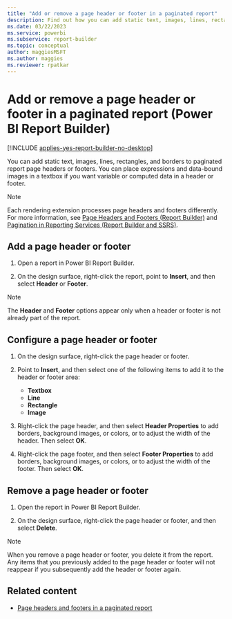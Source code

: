 ```yaml
---
title: "Add or remove a page header or footer in a paginated report"
description: Find out how you can add static text, images, lines, rectangles, and borders to paginated report page headers or footers in Power BI Report Builder.
ms.date: 03/22/2023
ms.service: powerbi
ms.subservice: report-builder
ms.topic: conceptual
author: maggiesMSFT
ms.author: maggies
ms.reviewer: rpatkar
---
```


# Add or remove a page header or footer in a paginated report (Power BI Report Builder)

[!INCLUDE [applies-yes-report-builder-no-desktop](../../includes/applies-yes-report-builder-no-desktop.md)]

You can add static text, images, lines, rectangles, and borders to paginated report page headers or footers. You can place expressions and data-bound images in a textbox if you want variable or computed data in a header or footer.  
  
> [!NOTE]  
> Each rendering extension processes page headers and footers differently. For more information, see [Page Headers and Footers &#40;Report Builder)](./page-headers-footers-report-builder-service.md) and [Pagination in Reporting Services &#40;Report Builder  and SSRS&#41;](/sql/reporting-services/report-design/pagination-in-reporting-services-report-builder-and-ssrs).
  
## Add a page header or footer  
  
1. Open a report in Power BI Report Builder.  
  
1. On the design surface, right-click the report, point to **Insert**, and then select **Header** or **Footer**.  
  
> [!NOTE]  
> The **Header** and **Footer** options appear only when a header or footer is not already part of the report.  
  
## Configure a page header or footer  
  
1. On the design surface, right-click the page header or footer.  
  
1. Point to **Insert**, and then select one of the following items to add it to the header or footer area:  
  
    - **Textbox**
    - **Line**
    - **Rectangle**  
    - **Image**  
  
1. Right-click the page header, and then select **Header Properties** to add borders, background images, or colors, or to adjust the width of the header. Then select **OK**.  
  
1. Right-click the page footer, and then select **Footer Properties** to add borders, background images, or colors, or to adjust the width of the footer. Then select **OK**.  
  
## Remove a page header or footer  
  
1. Open the report in Power BI Report Builder.  
  
1. On the design surface, right-click the page header or footer, and then select **Delete**.  
  
> [!NOTE]  
> When you remove a page header or footer, you delete it from the report. Any items that you previously added to the page header or footer will not reappear if you subsequently add the header or footer again.  
  
## Related content

- [Page headers and footers in a paginated report](page-headers-footers-report-builder-service.md)  
  
  

